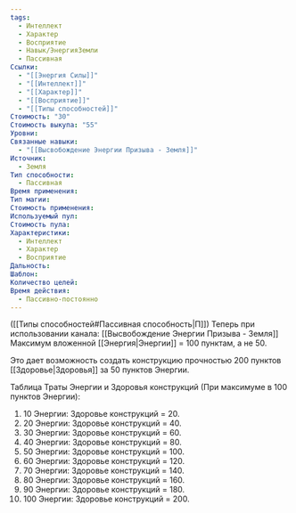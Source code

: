 ```yaml
---
tags:
  - Интеллект
  - Характер
  - Восприятие
  - Навык/ЭнергияЗемли
  - Пассивная
Ссылки:
  - "[[Энергия Силы]]"
  - "[[Интеллект]]"
  - "[[Характер]]"
  - "[[Восприятие]]"
  - "[[Типы способностей]]"
Стоимость: "30"
Стоимость выкупа: "55"
Уровни: 
Связанные навыки:
  - "[[Высвобождение Энергии Призыва - Земля]]"
Источник:
  - Земля
Тип способности:
  - Пассивная
Время применения: 
Тип магии: 
Стоимость применения: 
Используемый пул: 
Стоимость пула: 
Характеристики:
  - Интеллект
  - Характер
  - Восприятие
Дальность: 
Шаблон: 
Количество целей: 
Время действия:
  - Пассивно-постоянно
---
```

([[Типы способностей#Пассивная способность|П]]) Теперь при использовании канала: [[Высвобождение Энергии Призыва - Земля]] Максимум вложенной [[Энергия|Энергии]] = 100 пунктам, а не 50.

Это дает возможность создать конструкцию прочностью 200 пунктов [[Здоровье|Здоровья]] за 50 пунктов Энергии. 

Таблица Траты Энергии и Здоровья конструкций
(При максимуме в 100 пунктов Энергии):

1. 10 Энергии: Здоровье конструкций = 20.
2. 20 Энергии: Здоровье конструкций = 40. 
3. 30 Энергии: Здоровье конструкций = 60.
4. 40 Энергии: Здоровье конструкций = 80.
5. 50 Энергии: Здоровье конструкций = 100. 
6. 60 Энергии: Здоровье конструкций = 120.
7. 70 Энергии: Здоровье конструкций = 140.
8. 80 Энергии: Здоровье конструкций = 160.
9. 90 Энергии: Здоровье конструкций = 180.
10. 100 Энергии: Здоровье конструкций = 200. 